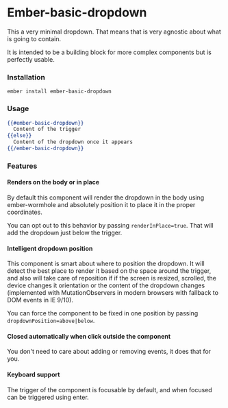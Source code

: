 # Ember-basic-dropdown

This a very minimal dropdown. That means that is very agnostic about what is going to contain.

It is intended to be a building block for more complex components but is perfectly usable.

### Installation

```
ember install ember-basic-dropdown
```

### Usage

```hbs
{{#ember-basic-dropdown}}
  Content of the trigger
{{else}}
  Content of the dropdown once it appears
{{/ember-basic-dropdown}}
```

### Features

#### Renders on the body or in place

By default this component will render the dropdown in the body using ember-wormhole and absolutely
position it to place it in the proper coordinates.

You can opt out to this behavior by passing `renderInPlace=true`. That will add the dropdown just
below the trigger.

#### Intelligent dropdown position

This component is smart about where to position the dropdown. It will detect the best place to render
it based on the space around the trigger, and also will take care of reposition if if the screen is
resized, scrolled, the device changes it orientation or the content of the dropdown changes
(implemented with MutationObservers in modern browsers with fallback to DOM events in IE 9/10).

You can force the component to be fixed in one position by passing `dropdownPosition=above|below`.

#### Closed automatically when click outside the component

You don't need to care about adding or removing events, it does that for you.

#### Keyboard support

The trigger of the component is focusable by default, and when focused can be triggered using enter.